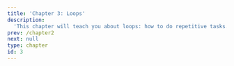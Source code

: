 ```yaml
---
title: 'Chapter 3: Loops'
description:
  'This chapter will teach you about loops: how to do repetitive tasks.'
prev: /chapter2
next: null
type: chapter
id: 3
---
```

